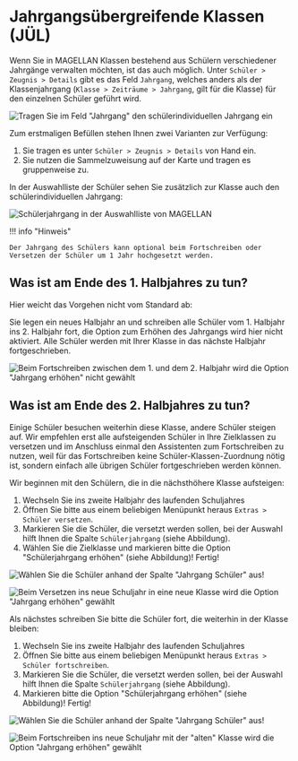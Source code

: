 # Jahrgangsübergreifende Klassen (JÜL)

Wenn Sie in MAGELLAN Klassen bestehend aus Schülern verschiedener Jahrgänge verwalten möchten, ist das auch möglich. 
Unter `Schüler > Zeugnis > Details` gibt es das Feld `Jahrgang`, welches anders als der Klassenjahrgang (`Klasse > Zeiträume > Jahrgang`, gilt für die Klasse) für den einzelnen Schüler geführt wird. 

![Tragen Sie im Feld "Jahrgang" den schülerindividuellen Jahrgang ein](../images/jahrgang07.png)

Zum erstmaligen Befüllen stehen Ihnen zwei Varianten zur Verfügung:

1. Sie tragen es unter `Schüler > Zeugnis > Details` von Hand ein.
2. Sie nutzen die Sammelzuweisung auf der Karte und tragen es gruppenweise zu.

In der Auswahlliste der Schüler sehen Sie zusätzlich zur Klasse auch den schülerindividuellen Jahrgang:

![Schülerjahrgang in der Auswahlliste von MAGELLAN ](../images/jahrgang01.png)

!!! info "Hinweis"

    Der Jahrgang des Schülers kann optional beim Fortschreiben oder Versetzen der Schüler um 1 Jahr hochgesetzt werden.

## Was ist am Ende des 1. Halbjahres zu tun?

Hier weicht das Vorgehen nicht vom Standard ab:

Sie legen ein neues Halbjahr an und schreiben alle Schüler vom 1. Halbjahr ins 2. Halbjahr fort, die Option zum Erhöhen des Jahrgangs wird hier nicht aktiviert. Alle Schüler werden mit Ihrer Klasse in das nächste Halbjahr fortgeschrieben.

![Beim Fortschreiben zwischen dem 1. und dem 2. Halbjahr wird die Option "Jahrgang erhöhen" nicht gewählt](../images/jahrgang04.png)

## Was ist am Ende des 2. Halbjahres zu tun?

Einige Schüler besuchen weiterhin diese Klasse, andere Schüler steigen auf. Wir empfehlen erst alle aufsteigenden Schüler in Ihre Zielklassen zu versetzen und im Anschluss einmal den Assistenten zum Fortschreiben zu nutzen, weil für das Fortschreiben keine Schüler-Klassen-Zuordnung nötig ist, sondern einfach alle übrigen Schüler fortgeschrieben werden können.

Wir beginnen mit den Schülern, die in die nächsthöhere Klasse aufsteigen:

1. Wechseln Sie ins zweite Halbjahr des laufenden Schuljahres
2. Öffnen Sie bitte aus einem beliebigen Menüpunkt heraus `Extras > Schüler versetzen`.
3. Markieren Sie die Schüler, die versetzt werden sollen, bei der Auswahl hilft Ihnen die Spalte `Schülerjahrgang` (siehe Abbildung).
4. Wählen Sie die Zielklasse und markieren bitte die Option "Schülerjahrgang erhöhen" (siehe Abbildung)! Fertig!

![Wählen Sie die Schüler anhand der Spalte "Jahrgang Schüler" aus!](../images/jahrgang05.png)

![Beim Versetzen ins neue Schuljahr in eine neue Klasse wird die Option "Jahrgang erhöhen" gewählt](../images/jahrgang03.png)

Als nächstes schreiben Sie bitte die Schüler fort, die weiterhin in der Klasse bleiben:

1. Wechseln Sie ins zweite Halbjahr des laufenden Schuljahres
2. Öffnen Sie bitte aus einem beliebigen Menüpunkt heraus `Extras > Schüler fortschreiben`.
3. Markieren Sie die Schüler, die versetzt werden sollen, bei der Auswahl hilft Ihnen die Spalte `Schülerjahrgang` (siehe Abbildung).
4. Markieren bitte die Option "Schülerjahrgang erhöhen" (siehe Abbildung)! Fertig!

![Wählen Sie die Schüler anhand der Spalte "Jahrgang Schüler" aus!](../images/jahrgang06.png)

![Beim Fortschreiben ins neue Schuljahr mit der "alten" Klasse wird die Option "Jahrgang erhöhen" gewählt](../images/jahrgang02.png)

